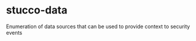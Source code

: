stucco-data
===========

Enumeration of data sources that can be used to provide context to security events